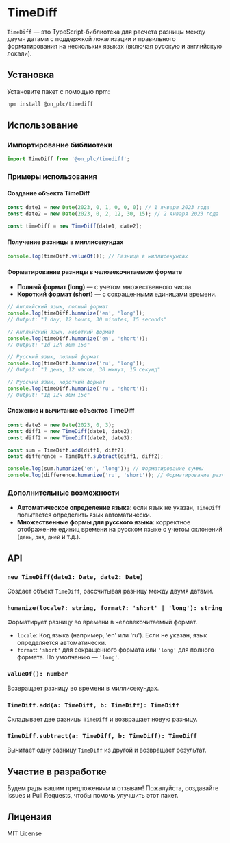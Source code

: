 # TimeDiff

`TimeDiff` — это TypeScript-библиотека для расчета разницы между двумя датами с поддержкой локализации и правильного форматирования на нескольких языках (включая русскую и английскую локали).

## Установка

Установите пакет с помощью npm:

```bash
npm install @on_plc/timediff
```

## Использование

### Импортирование библиотеки

```typescript
import TimeDiff from '@on_plc/timediff';
```

### Примеры использования

#### Создание объекта TimeDiff

```typescript
const date1 = new Date(2023, 0, 1, 0, 0, 0); // 1 января 2023 года
const date2 = new Date(2023, 0, 2, 12, 30, 15); // 2 января 2023 года

const timeDiff = new TimeDiff(date1, date2);
```

#### Получение разницы в миллисекундах

```typescript
console.log(timeDiff.valueOf()); // Разница в миллисекундах
```

#### Форматирование разницы в человекочитаемом формате

- **Полный формат (long)** — с учетом множественного числа.
- **Короткий формат (short)** — с сокращенными единицами времени.

```typescript
// Английский язык, полный формат
console.log(timeDiff.humanize('en', 'long')); 
// Output: "1 day, 12 hours, 30 minutes, 15 seconds"

// Английский язык, короткий формат
console.log(timeDiff.humanize('en', 'short')); 
// Output: "1d 12h 30m 15s"

// Русский язык, полный формат
console.log(timeDiff.humanize('ru', 'long')); 
// Output: "1 день, 12 часов, 30 минут, 15 секунд"

// Русский язык, короткий формат
console.log(timeDiff.humanize('ru', 'short')); 
// Output: "1д 12ч 30м 15с"
```

#### Сложение и вычитание объектов TimeDiff

```typescript
const date3 = new Date(2023, 0, 3);
const diff1 = new TimeDiff(date1, date2);
const diff2 = new TimeDiff(date2, date3);

const sum = TimeDiff.add(diff1, diff2);
const difference = TimeDiff.subtract(diff1, diff2);

console.log(sum.humanize('en', 'long')); // Форматирование суммы
console.log(difference.humanize('ru', 'short')); // Форматирование разности
```

### Дополнительные возможности

- **Автоматическое определение языка**: если язык не указан, `TimeDiff` попытается определить язык автоматически.
- **Множественные формы для русского языка**: корректное отображение единиц времени на русском языке с учетом склонений (`день`, `дня`, `дней` и т.д.).

## API

### `new TimeDiff(date1: Date, date2: Date)`

Создает объект `TimeDiff`, рассчитывая разницу между двумя датами.

### `humanize(locale?: string, format?: 'short' | 'long'): string`

Форматирует разницу во времени в человекочитаемый формат.

- `locale`: Код языка (например, 'en' или 'ru'). Если не указан, язык определяется автоматически.
- `format`: `'short'` для сокращенного формата или `'long'` для полного формата. По умолчанию — `'long'`.

### `valueOf(): number`

Возвращает разницу во времени в миллисекундах.

### `TimeDiff.add(a: TimeDiff, b: TimeDiff): TimeDiff`

Складывает две разницы `TimeDiff` и возвращает новую разницу.

### `TimeDiff.subtract(a: TimeDiff, b: TimeDiff): TimeDiff`

Вычитает одну разницу `TimeDiff` из другой и возвращает результат.

## Участие в разработке

Будем рады вашим предложениям и отзывам! Пожалуйста, создавайте Issues и Pull Requests, чтобы помочь улучшить этот пакет.

## Лицензия

MIT License